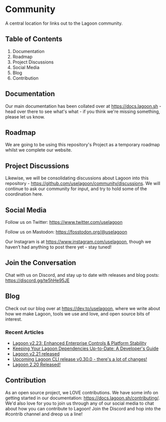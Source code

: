 # Community
A central location for links out to the Lagoon community.

## Table of Contents
1. Documentation
2. Roadmap
3. Project Discussions
4. Social Media
5. Blog
6. Contribution

## Documentation
Our main documentation has been collated over at https://docs.lagoon.sh - head over there to see what's what - if you think we're missing something, please let us know.

## Roadmap
We are going to be using this repository's Project as a temporary roadmap whilst we complete our website.

## Project Discussions
Likewise, we will be consolidating discussions about Lagoon into this repository - https://github.com/uselagoon/community/discussions. We will continue to ask our community for input, and try to hold some of the coordination here.

## Social Media

Follow us on Twitter: https://www.twitter.com/uselagoon

Follow us on Mastodon: https://fosstodon.org/@uselagoon

Our Instagram is at https://www.instagram.com/uselagoon, though we haven’t had anything to post there yet - stay tuned!

## Join the Conversation

Chat with us on Discord, and stay up to date with releases and blog posts: https://discord.gg/te5hHe95JE

## Blog

Check out our blog over at https://dev.to/uselagoon, where we write about how we make Lagoon, tools we use and love, and open source bits of interest.

### Recent Articles
<!--START_SECTION:devtofeed-->
* [Lagoon v2.23: Enhanced Enterprise Controls &amp; Platform Stability](https:&#x2F;&#x2F;dev.to&#x2F;uselagoon&#x2F;lagoon-v223-enhanced-enterprise-controls-platform-stability-242g)
* [Keeping Your Lagoon Dependencies Up-to-Date: A Developer&#39;s Guide](https:&#x2F;&#x2F;dev.to&#x2F;uselagoon&#x2F;keeping-your-lagoon-dependencies-up-to-date-a-developers-guide-43k)
* [Lagoon v2.21 released](https:&#x2F;&#x2F;dev.to&#x2F;uselagoon&#x2F;lagoon-v221-released-2p7i)
* [Upcoming Lagoon CLI release v0.30.0 - there&#39;s a lot of changes!](https:&#x2F;&#x2F;dev.to&#x2F;uselagoon&#x2F;upcoming-lagoon-cli-release-v0300-theres-a-lot-of-changes-13d8)
* [Lagoon 2.20 Released!](https:&#x2F;&#x2F;dev.to&#x2F;uselagoon&#x2F;lagoon-220-released-1ek4)
<!--END_SECTION:devtofeed-->

## Contribution

As an open source project, we LOVE contributions. We have some info on getting started in our documentation: https://docs.lagoon.sh/contributing/. We'd also love for you to join us through any of our social media to chat about how you can contribute to Lagoon! Join the Discord and hop into the #contrib channel and dreop us a line!



